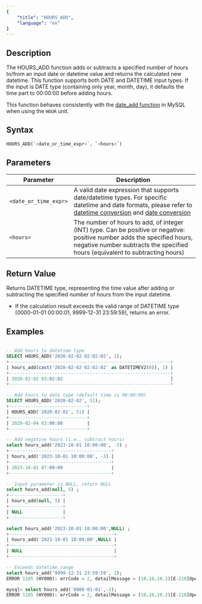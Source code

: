 ```yaml
---
{
    "title": "HOURS_ADD",
    "language": "en"
}
---
```


## Description

The HOURS_ADD function adds or subtracts a specified number of hours to/from an input date or datetime value and returns the calculated new datetime. This function supports both DATE and DATETIME input types. If the input is DATE type (containing only year, month, day), it defaults the time part to 00:00:00 before adding hours.

This function behaves consistently with the [date_add function](https://dev.mysql.com/doc/refman/8.4/en/date-and-time-functions.html#function_date-add) in MySQL when using the `HOUR` unit.

## Syntax

```sql
HOURS_ADD(`<date_or_time_expr>`, `<hours>`)
```

## Parameters

| Parameter | Description |
| ---- | ---- |
| `<date_or_time_expr>` | A valid date expression that supports date/datetime types. For specific datetime and date formats, please refer to [datetime conversion](../../../../../current/sql-manual/basic-element/sql-data-types/conversion/datetime-conversion) and [date conversion](../../../../../current/sql-manual/basic-element/sql-data-types/conversion/date-conversion) |
| `<hours>` | The number of hours to add, of integer (INT) type. Can be positive or negative: positive number adds the specified hours, negative number subtracts the specified hours (equivalent to subtracting hours) |

## Return Value

Returns DATETIME type, representing the time value after adding or subtracting the specified number of hours from the input datetime.

- If the calculation result exceeds the valid range of DATETIME type [0000-01-01 00:00:01, 9999-12-31 23:59:59], returns an error.

## Examples

```sql

-- Add hours to datetime type
SELECT HOURS_ADD('2020-02-02 02:02:02', 1);
+------------------------------------------------------------+
| hours_add(cast('2020-02-02 02:02:02' as DATETIMEV2(0)), 1) |
+------------------------------------------------------------+
| 2020-02-02 03:02:02                                        |
+------------------------------------------------------------+

-- Add hours to date type (default time is 00:00:00)
SELECT HOURS_ADD('2020-02-02', 51);
+-----------------------------+
| HOURS_ADD('2020-02-02', 51) |
+-----------------------------+
| 2020-02-04 03:00:00         |
+-----------------------------+

-- Add negative hours (i.e., subtract hours)
select hours_add('2023-10-01 10:00:00', -3) ;
+--------------------------------------+
| hours_add('2023-10-01 10:00:00', -3) |
+--------------------------------------+
| 2023-10-01 07:00:00                  |
+--------------------------------------+

-- Input parameter is NULL, return NULL
select hours_add(null, 5) ;
+--------------------+
| hours_add(null, 5) |
+--------------------+
| NULL               |
+--------------------+

select hours_add('2023-10-01 10:00:00',NULL) ;
+---------------------------------------+
| hours_add('2023-10-01 10:00:00',NULL) |
+---------------------------------------+
| NULL                                  |
+---------------------------------------+

-- Exceeds datetime range
select hours_add('9999-12-31 23:59:59', 2);
ERROR 1105 (HY000): errCode = 2, detailMessage = (10.16.10.2)[E-218]Operation hours_add of 9999-12-31 23:59:59, 2 out of range

mysql> select hours_add('0000-01-01',-2);
ERROR 1105 (HY000): errCode = 2, detailMessage = (10.16.10.2)[E-218]Operation hours_add of 0000-01-01 00:00:00, -2 out of range
```
